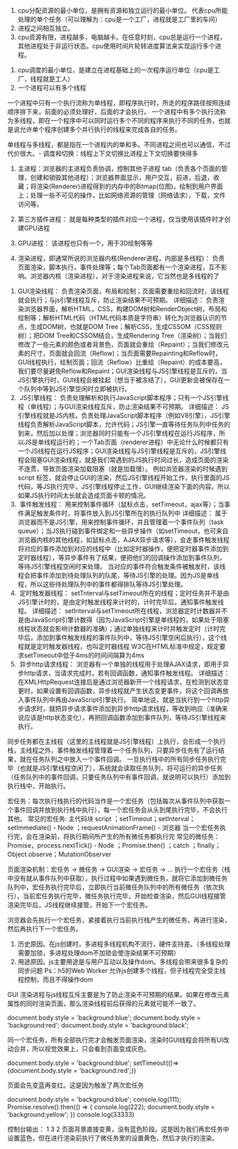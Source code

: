 <!-- 进程（进行中的程序）： -->
1. cpu分配资源的最小单位，是拥有资源和独立运行的最小单位。 代表cpu所能处理的单个任务（可以理解为：cpu是一个工厂，进程就是工厂里的车间）
2. 进程之间相互独立。
3. cpu资源有限，进程越多，电脑越卡。在任意时刻，cpu总是运行一个进程，其他进程处于非运行状态。cpu使用时间片轮转进度算法来实现运行多个进程。

<!-- 线程： -->
1. cpu调度的最小单位，是建立在进程基础上的一次程序运行单位（cpu是工厂，线程就是工人）
2. 一个进程可以有多个线程

一个进程中只有一个执行流称为单线程，即程序执行时，所走的程序路径按照连续顺序排下来，前面的必须处理好，后面的才会执行。
一个进程中有多个执行流称为多线程，即在一个程序中可以同时运行多个不同的程序来执行不同的任务，也就是说允许单个程序创建多个并行执行的线程来完成各自的任务。

单线程与多线程，都是指在一个进程内的单和多。不同进程之间也可以通信，不过代价很大。- 调度和切换：线程上下文切换比进程上下文切换要快得多

<!-- 浏览器的进程： -->
1. 主进程：浏览器的主进程负责协调，控制其他子进程 tab（负责各个页面的管理，创建和销毁其他进程）；浏览器界面显示，用户交互，前进，后退，收藏；将渲染(Renderer)进程得到的内存中的Bitmap(位图)，绘制到用户界面上；处理一些不可见的操作，比如网络资源的管理（网络请求），下载，文件访问等。

2. 第三方插件进程： 就是每种类型的插件对应一个进程，仅当使用该插件时才创建GPU进程
3. GPU进程： 该进程也只有一个，用于3D绘制等等
4. 渲染进程，即通常所说的浏览器内核(Renderer进程，内部是多线程)： 负责页面渲染，脚本执行，事件处理等；每个Tab页面都有一个渲染进程，互不影响。浏览器内核（渲染进程），对于渲染进程来说，它当然也是多线程的了

<!-- 渲染进程： -->
1. GUI渲染线程： 负责渲染页面，布局和绘制；页面需要重绘和回流时，该线程就会执行；与js引擎线程互斥，防止渲染结果不可预期。
    详细描述： 
        负责渲染浏览器界面，解析HTML，CSS，构建DOM树和RenderObject树，布局和绘制等；解析HTML代码（HTML代码本质是字符串）转化为浏览器认识的节点，生成DOM树，也就是DOM Tree；解析CSS，生成CSSOM（CSS规则树）；把DOM Tree和CSSOM结合，生成Rendering Tree（渲染树）；当我们修改了一些元素的颜色或者背景色，页面就会重绘（Repaint）；当我们修改元素的尺寸，页面就会回流（Reflow)；当页面需要Repainting和Reflow时，GUI线程执行，绘制页面；回流（Reflow）比重绘（Repaint）的成本要高，我们要尽量避免Reflow和Repaint；GUI渲染线程与JS引擎线程是互斥的，当JS引擎执行时，GUI线程会被挂起（想当于被冻结了），GUI更新会被保存在一个队列中等到JS引擎空闲时立即被执行。
2.  JS引擎线程： 负责处理解析和执行JavaScript脚本程序；只有一个JS引擎线程（单线程）；与GUI渲染线程互斥，防止渲染结果不可预期。
    详细描述： 
        JS引擎线程就是JS内核，负责处理JavaScript脚本程序（例如V8引擎），JS引擎线程负责解析JavaScript脚本，允许代码；JS引擎一直等待任务队列中任务的到来，然后加以处理；浏览器同时只能有一个JS引擎线程在运行JS程序，所以JS是单线程运行的；一个Tab页面（renderer进程）中无论什么时候都只有一个JS线程在运行JS程序；GUI渲染线程与JS引擎线程是互斥的，JS引擎线程会阻塞GUI渲染线程，就是我们常遇到的JS执行时间过长，造成页面的渲染不连贯，导致页面渲染加载阻塞（就是加载慢）。
        例如浏览器渲染的时候遇到 script 标签，就会停止GUI的渲染，然后JS引擎线程开始工作，执行里面的JS代码，等JS执行完毕，JS引擎线程停止工作，GUI继续渲染下面的内容。所以如果JS执行时间太长就会造成页面卡顿的情况。
3.  事件触发线程： 用来控制事件循环（鼠标点击，setTimeout，ajax等）；当事件满足触发条件时，将事件放入到JS引擎所在的执行队列中
    详细描述：
        属于浏览器而不是JS引擎，用来控制事件循环，并且管理着一个事件队列（task queue）；当JS执行碰到事件绑定和一些异步操作（如setTimeout，也可来自浏览器内核的其他线程，如鼠标点击，AJAX异步请求等），会走事件触发线程将对应的事件添加到对应的线程中（比如定时器操作，便把定时器事件添加到定时器线程），等异步事件有了结果，便把他们的回调操作添加到事件队列，等待JS引擎线程空闲时来处理。
        当对应的事件符合触发条件被触发时，该线程会把事件添加到待处理队列的队尾，等待JS引擎的处理。因为JS是单线程，所以这些待处理队列中的事件都得排队等待JS引擎处理。
4.  定时触发器线程： setTnterval与setTimeout所在的线程；定时任务并不是由JS引擎计时的，是由定时触发线程来计时的，计时完毕后，通知事件触发线程。
    详细描述： 
        setInterval与setTimeout所在线程，浏览器定时计数器并不是由JavaScript引擎计数得（因为JavaScript引擎是单线程的，如果处于阻塞线程状态就会影响计数器的准确）；通过单独线程来计时并触发定时（计时完毕后，添加到事件触发线程的事件队列中，等待JS引擎空闲后执行），这个线程就是定时触发器线程，也叫定时器线程
        W3C在HTML标准中规定，规定要求setTimeout中低于4ms的时间间隔算为4ms
5.  异步http请求线程： 浏览器有一个单独的线程用于处理AJAX请求，即用于异步http请求，当请求完成时，若有回调函数，通知事件触发线程。
    详细描述： 
        在XMLHttpRequest连接后是通过浏览器新开一个线程请求，在检测到状态变更时，如果设置有回调函数，异步线程就产生状态变更事件，将这个回调再放入事件队列中再由JavaScript引擎执行。
        简单地说，就是当执行到一个http异步请求时，就把异步请求事件添加到异步http请求线程，等收到响应（准确来说应该是http状态变化），再把回调函数添加到事件队列，等待JS引擎线程来执行。


<!-- 事件循环（event loop）: -->
同步任务都在主线程（这里的主线程就是JS引擎线程）上执行，会形成一个执行栈，主线程之外，事件触发线程管理着一个任务队列，只要异步任务有了运行结果，就在任务队列之中放入一个事件回调。
一旦执行栈中的所有同步任务执行完毕（也就是JS引擎线程空闲了），系统就会读取任务队列，将可运行的异步任务（任务队列中的事件回调，只要任务队列中有事件回调，就说明可以执行）添加到执行栈中，开始执行。

<!-- 微任务和宏任务： -->
宏任务：每次执行栈执行的代码当作是一个宏任务（包括每次从事件队列中获取一个事件回调并放到执行栈中执行），每一个宏任务会从头到尾执行完毕，不会执行其他。
常见的宏任务: 主代码块 script ；setTimeout；setInterval；setImmediate() - Node ；requestAnimationFrame() - 浏览器
当一个宏任务执行完，会在渲染前，将执行期间所产生的所有微任务都执行完
常见的微任务：Promise，process.nextTick() - Node ；Promise.then() ；catch ；finally；Object.observe；MutationObserver


页面渲染机制：宏任务 -> 微任务 -> GUI渲染 -> 宏任务 -> ...
执行一个宏任务（栈中没有就从事件队列中获取），执行过程中如果遇到微任务，就将它添加到微任务队列中，宏任务执行完毕后，立即执行当前微任务队列中的所有微任务（依次执行），当前宏任务执行完毕，微任务执行完毕，开始检查渲染，然后GUI线程接管渲染完毕后，JS线程继续接管，开始下一个宏任务。

浏览器会先执行一个宏任务，紧接着执行当前执行栈产生的微任务，再进行渲染，然后再执行下一个宏任务。




<!-- 为什么js是单线程的？ -->
1. 历史原因。在js创建时，多进程多线程机构不流行，硬件支持差。（多线程处理需要加锁，多进程处理dom不加锁会使渲染结果不可预期）
2. 用途原因。js主要用途是与用户互动以及操作dom。多线程会带来很多复杂的同步问题
Ps：h5的Web Worker 允许js创建多个线程，但子线程完全受主线程控制，而且不得操作dom

<!-- 为什么GUI渲染线程与JS引擎线程互斥？ -->
GUI 渲染进程与js线程互斥主要是为了防止渲染不可预期的结果。如果在修改元素属性的同时渲染页面，那么渲染线程前后获得的元素就可能不一致了。

document.body.style = 'background:blue';
document.body.style = 'background:red';
document.body.style = 'background:black';

同一个宏任务，所有全部执行完才会触发页面渲染，渲染时GUI线程会将所有UI改动合并，所以视觉效果上，只会看到页面变成灰色。

document.body.style = 'background:blue';
setTimeout(()=> {document.body.style = 'background:red';})

页面会先变蓝再变红。这是因为触发了两次宏任务

document.body.style = 'background:blue';
console.log(111);
Promise.resolve().then(() => {
  console.log(222);
  document.body.style = 'background:yellow';
})
console.log(33333)

控制台输出： 1 3 2
页面背景直接变黄，没有蓝色阶段。这是因为我们再宏任务中设置蓝色，但在进行渲染前执行了微任务里的设置黄色，然后才执行的渲染。

